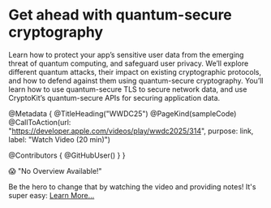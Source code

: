 # Get ahead with quantum-secure cryptography

Learn how to protect your app’s sensitive user data from the emerging threat of quantum computing, and safeguard user privacy. We’ll explore different quantum attacks, their impact on existing cryptographic protocols, and how to defend against them using quantum-secure cryptography. You’ll learn how to use quantum-secure TLS to secure network data, and use CryptoKit’s quantum-secure APIs for securing application data.

@Metadata {
   @TitleHeading("WWDC25")
   @PageKind(sampleCode)
   @CallToAction(url: "https://developer.apple.com/videos/play/wwdc2025/314", purpose: link, label: "Watch Video (20 min)")

   @Contributors {
      @GitHubUser(<replace this with your GitHub handle>)
   }
}

😱 "No Overview Available!"

Be the hero to change that by watching the video and providing notes! It's super easy:
 [Learn More…](https://wwdcnotes.com/documentation/wwdcnotes/contributing)
